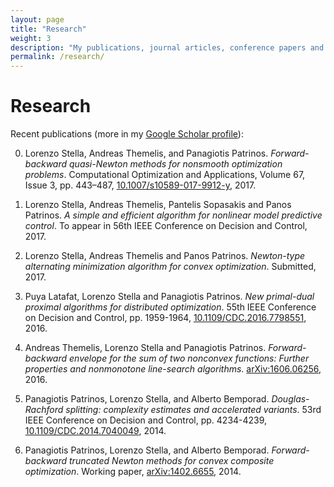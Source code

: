 ```yaml
---
layout: page
title: "Research"
weight: 3
description: "My publications, journal articles, conference papers and working papers and research-related stuff."
permalink: /research/
---
```


# Research

Recent publications (more in my [Google Scholar profile](https://scholar.google.com/citations?user=Y3ag8YsAAAAJ&hl=en)):

0. Lorenzo Stella, Andreas Themelis, and Panagiotis Patrinos.
*Forward-backward quasi-Newton methods for nonsmooth optimization problems*.
Computational Optimization and Applications, Volume 67, Issue 3, pp. 443–487, [10.1007/s10589-017-9912-y](https://doi.org/10.1007/s10589-017-9912-y), 2017.

0. Lorenzo Stella, Andreas Themelis, Pantelis Sopasakis and Panos Patrinos. *A simple and efficient algorithm for nonlinear model predictive control*. To appear in 56th IEEE Conference on Decision and Control, 2017.

0. Lorenzo Stella, Andreas Themelis and Panos Patrinos. *Newton-type alternating minimization algorithm for convex optimization*. Submitted, 2017.

0. Puya Latafat, Lorenzo Stella and Panagiotis Patrinos.
*New primal-dual proximal algorithms for distributed optimization*.
55th IEEE Conference on Decision and Control, pp. 1959-1964, [10.1109/CDC.2016.7798551](https://doi.org/10.1109/CDC.2016.7798551), 2016.

0. Andreas Themelis, Lorenzo Stella and Panagiotis Patrinos.
*Forward-backward envelope for the sum of two nonconvex functions: Further properties and nonmonotone line-search algorithms*.
[arXiv:1606.06256](http://arxiv.org/abs/1606.06256), 2016.

0. Panagiotis Patrinos, Lorenzo Stella, and Alberto Bemporad.
*Douglas-Rachford splitting: complexity estimates and accelerated variants*.
53rd IEEE Conference on Decision and Control, pp. 4234-4239, [10.1109/CDC.2014.7040049](https://doi.org/10.1109/CDC.2014.7040049), 2014.

0. Panagiotis Patrinos, Lorenzo Stella, and Alberto Bemporad.
*Forward-backward truncated Newton methods for convex composite optimization*.
Working paper, [arXiv:1402.6655](http://arxiv.org/abs/1402.6655), 2014.

